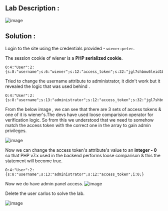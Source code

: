 ## Lab Description :
![image](https://github.com/user-attachments/assets/143c13e6-9bb5-4d0b-9b5a-8108129307c8)

## Solution :

Login to the site using the credentials provided - `wiener:peter`.

The session cookie of wiener is a **PHP serialized cookie**.
```
O:4:"User":2:{s:8:"username";s:6:"wiener";s:12:"access_token";s:32:"jgl7shbmu6leid1be7yqofzru4g17uw8";}
```
Tried to change the username attribute to administrator, it didn't work but it revealed the logic that was used behind .
```
O:4:"User":2:{s:8:"username";s:13:"administrator";s:12:"access_token";s:32:"jgl7shbmu6leid1be7yqofzru4g17uw8";}
```

From the below image , we can see that there are 3 sets of access tokens & one of it is wiener's.The devs have used loose comparision operator for verification logic. So from this we understood that we need to somehow match the access token with the correct one in the array to gain admin privileges.

![image](https://github.com/user-attachments/assets/a9df5898-23e6-402e-afdc-c08314e07e3b)

Now we can change the access token's attribute's value to an **integer - 0** so that PHP v7.x used in the backend performs loose comparison & this the statement will become true.

```
O:4:"User":2:{s:8:"username";s:13:"administrator";s:12:"access_token";i:0;}
```

Now we do have admin panel access.
![image](https://github.com/user-attachments/assets/052e37ab-f67f-45c4-93e3-fe2043369952)

Delete the user carlos to solve the lab.

![image](https://github.com/user-attachments/assets/44473d0f-44d4-4f14-b662-d49d87538843)
